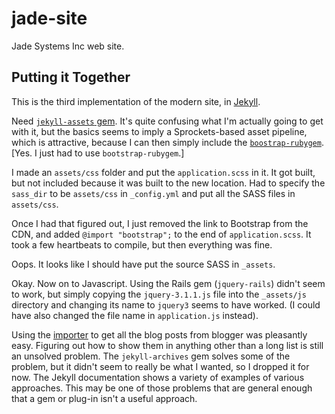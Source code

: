jade-site
=========

Jade Systems Inc web site.

## Putting it Together
This is the third implementation of the modern site, in [Jekyll](https://jekyllrb.com).

Need [`jekyll-assets` gem](https://github.com/envygeeks/jekyll-assets). It's quite confusing what I'm actually going to get with it, but the basics seems to imply a Sprockets-based asset pipeline, which is attractive, because I can then simply include the [`boostrap-rubygem`](https://github.com/twbs/bootstrap-rubygem). [Yes. I just had to use `bootstrap-rubygem`.]

I made an `assets/css` folder and put the `application.scss` in it. It got built, but not included because it was built to the new location. Had to specify the `sass_dir` to be `assets/css` in `_config.yml` and put all the SASS files in `assets/css`.

Once I had that figured out, I just removed the link to Bootstrap from the CDN, and added `@import "bootstrap";` to the end of `application.scss`. It took a few heartbeats to compile, but then everything was fine.

Oops. It looks like I should have put the source SASS in `_assets`.

Okay. Now on to Javascript. Using the Rails gem (`jquery-rails`) didn't seem to work, but simply copying the `jquery-3.1.1.js` file into the `_assets/js` directory and changing its name to `jquery3` seems to have worked. (I could have also changed the file name in `application.js` instead).

Using the [importer](https://import.jekyllrb.com/docs/blogger/) to get all the blog posts from blogger was pleasantly easy. Figuring out how to show them in anything other than a long list is still an unsolved problem. The `jekyll-archives` gem solves some of the problem, but it didn't seem to really be what I wanted, so I dropped it for now. The Jekyll documentation shows a variety of examples of various approaches. This may be one of those problems that are general enough that a gem or plug-in isn't a useful approach.
